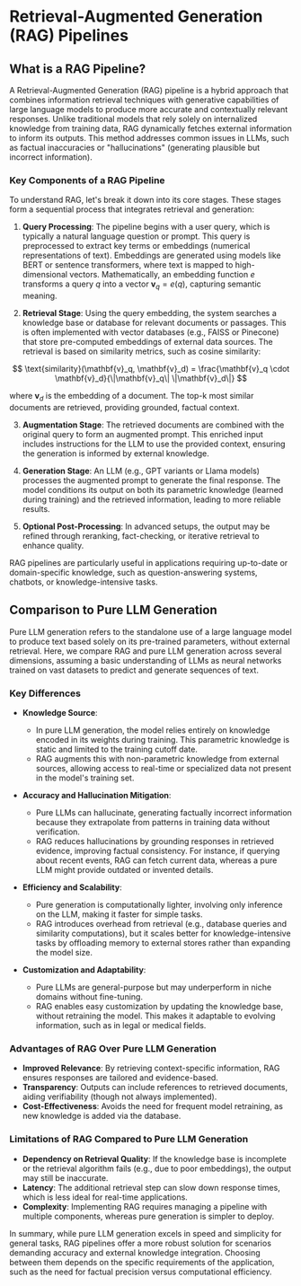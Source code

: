 # Retrieval-Augmented Generation (RAG) Pipelines

## What is a RAG Pipeline?

A Retrieval-Augmented Generation (RAG) pipeline is a hybrid approach that combines information retrieval techniques with generative capabilities of large language models to produce more accurate and contextually relevant responses. Unlike traditional models that rely solely on internalized knowledge from training data, RAG dynamically fetches external information to inform its outputs. This method addresses common issues in LLMs, such as factual inaccuracies or "hallucinations" (generating plausible but incorrect information).

### Key Components of a RAG Pipeline

To understand RAG, let's break it down into its core stages. These stages form a sequential process that integrates retrieval and generation:

1. **Query Processing**: The pipeline begins with a user query, which is typically a natural language question or prompt. This query is preprocessed to extract key terms or embeddings (numerical representations of text). Embeddings are generated using models like BERT or sentence transformers, where text is mapped to high-dimensional vectors. Mathematically, an embedding function $e$ transforms a query $q$ into a vector $\mathbf{v}_q = e(q)$, capturing semantic meaning.

2. **Retrieval Stage**: Using the query embedding, the system searches a knowledge base or database for relevant documents or passages. This is often implemented with vector databases (e.g., FAISS or Pinecone) that store pre-computed embeddings of external data sources. The retrieval is based on similarity metrics, such as cosine similarity:

$$
\text{similarity}(\mathbf{v}_q, \mathbf{v}_d) = \frac{\mathbf{v}_q \cdot \mathbf{v}_d}{\|\mathbf{v}_q\| \|\mathbf{v}_d\|}
$$

where $\mathbf{v}_d$ is the embedding of a document. The top-k most similar documents are retrieved, providing grounded, factual context.

3. **Augmentation Stage**: The retrieved documents are combined with the original query to form an augmented prompt. This enriched input includes instructions for the LLM to use the provided context, ensuring the generation is informed by external knowledge.

4. **Generation Stage**: An LLM (e.g., GPT variants or Llama models) processes the augmented prompt to generate the final response. The model conditions its output on both its parametric knowledge (learned during training) and the retrieved information, leading to more reliable results.

5. **Optional Post-Processing**: In advanced setups, the output may be refined through reranking, fact-checking, or iterative retrieval to enhance quality.

RAG pipelines are particularly useful in applications requiring up-to-date or domain-specific knowledge, such as question-answering systems, chatbots, or knowledge-intensive tasks.

## Comparison to Pure LLM Generation

Pure LLM generation refers to the standalone use of a large language model to produce text based solely on its pre-trained parameters, without external retrieval. Here, we compare RAG and pure LLM generation across several dimensions, assuming a basic understanding of LLMs as neural networks trained on vast datasets to predict and generate sequences of text.

### Key Differences

- **Knowledge Source**:
  - In pure LLM generation, the model relies entirely on knowledge encoded in its weights during training. This parametric knowledge is static and limited to the training cutoff date.
  - RAG augments this with non-parametric knowledge from external sources, allowing access to real-time or specialized data not present in the model's training set.

- **Accuracy and Hallucination Mitigation**:
  - Pure LLMs can hallucinate, generating factually incorrect information because they extrapolate from patterns in training data without verification.
  - RAG reduces hallucinations by grounding responses in retrieved evidence, improving factual consistency. For instance, if querying about recent events, RAG can fetch current data, whereas a pure LLM might provide outdated or invented details.

- **Efficiency and Scalability**:
  - Pure generation is computationally lighter, involving only inference on the LLM, making it faster for simple tasks.
  - RAG introduces overhead from retrieval (e.g., database queries and similarity computations), but it scales better for knowledge-intensive tasks by offloading memory to external stores rather than expanding the model size.

- **Customization and Adaptability**:
  - Pure LLMs are general-purpose but may underperform in niche domains without fine-tuning.
  - RAG enables easy customization by updating the knowledge base, without retraining the model. This makes it adaptable to evolving information, such as in legal or medical fields.

### Advantages of RAG Over Pure LLM Generation

- **Improved Relevance**: By retrieving context-specific information, RAG ensures responses are tailored and evidence-based.
- **Transparency**: Outputs can include references to retrieved documents, aiding verifiability (though not always implemented).
- **Cost-Effectiveness**: Avoids the need for frequent model retraining, as new knowledge is added via the database.

### Limitations of RAG Compared to Pure LLM Generation

- **Dependency on Retrieval Quality**: If the knowledge base is incomplete or the retrieval algorithm fails (e.g., due to poor embeddings), the output may still be inaccurate.
- **Latency**: The additional retrieval step can slow down response times, which is less ideal for real-time applications.
- **Complexity**: Implementing RAG requires managing a pipeline with multiple components, whereas pure generation is simpler to deploy.

In summary, while pure LLM generation excels in speed and simplicity for general tasks, RAG pipelines offer a more robust solution for scenarios demanding accuracy and external knowledge integration. Choosing between them depends on the specific requirements of the application, such as the need for factual precision versus computational efficiency.